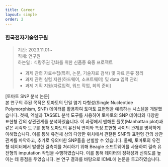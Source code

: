 ```yaml
---
title: Career
layout: simple
order: 2
---
```


### 한국전자기술연구원

> 기간: 2023.11.01~    
> 직채: 연구원    
> 하는일 : 식량주권 강화를 위한 신품종 육종 프로젝트    
> - 과제 관련 자료수집(특허, 논문, 기술자료 검색) 및 자료 분류 정리
> - 과제 관련 실험 지원(하드웨어, 소프트웨어) 및 data 입력 관리
> - 과제 기획 지원(자료입력, 워드 작업, 회의 준비)

[토마토 SNP 분석 논문]    
 본 연구의 주된 목적은 토마토의 단일 염기 다형성(Single Nucleotide Polymorphism, SNP) 데이터를 활용하여 토마토 표현형을 예측하는 시스템을 개발했습니다.
 첫째, 엑셀과 TASSEL 분석 도구를 사용하여 토마토의 SNP 데이터와 다양한 표현형 간의 상관관계를 분석하였습니다. 이 과정에서 맨해튼 플롯(Manhattan plot)과 같은 시각화 도구를 통해 토마토의 유전적 변이와 특정 표현형 사이의 관계를 명확하게 이해했습니다. 이를 통해 유전체 상의 다양한 위치에서 관찰된 SNP와 표현형 간의 상관관계를 파악하고, 추가로 유의미한 SNP들을 선별할 수 있습니다.
 둘째, 토마토의 유전형 데이터에서 발생한 결측치를 처리하기 위해 Beagle 소프트웨어를 사용하여 결측 유전형의 imputation 작업을 수행하였습니다. 이를 통해 데이터의 정확성과 신뢰도를 높이는 데 중점을 두었습니다.
 본 연구 결과를 바탕으로 ICML에 논문을 투고하였습니다. 
